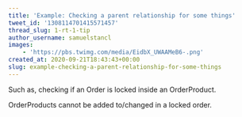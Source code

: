 ```yaml
---
title: 'Example: Checking a parent relationship for some things'
tweet_id: '1308114701415571457'
thread_slug: 1-rt-1-tip
author_username: samuelstancl
images:
    - 'https://pbs.twimg.com/media/EidbX_UWAAMeB6-.png'
created_at: 2020-09-21T18:43:43+00:00
slug: example-checking-a-parent-relationship-for-some-things
---
```


Such as, checking if an Order is locked inside an OrderProduct.

OrderProducts cannot be added to/changed in a locked order.